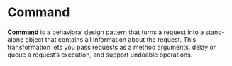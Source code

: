 Command
===

**Command** is a behavioral design pattern that turns a request into a stand-alone object that
contains all information about the request.
This transformation lets you pass requests as a method arguments, delay or queue a request’s
execution, and support undoable operations.